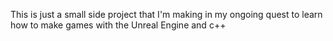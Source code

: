 This is just a small side project that I'm making in my ongoing quest to learn how to make games with the Unreal Engine and c++
